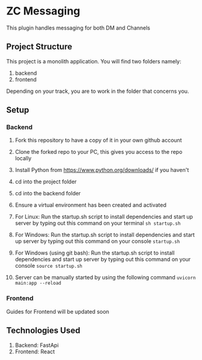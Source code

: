 # ZC Messaging

This plugin handles messaging for both DM and Channels

## Project Structure

This project is a monolith application. You will find two folders namely:

1. backend
2. frontend

Depending on your track, you are to work in the folder that concerns you.

## Setup

### Backend

1. Fork this repository to have a copy of it in your own github account
2. Clone the forked repo to your PC, this gives you access to the repo locally
3. Install Python from <https://www.python.org/downloads/> if you haven't
4. cd into the project folder
5. cd into the backend folder
6. Ensure a virtual environment has been created and activated
7. For Linux: Run the startup.sh script to install dependencies and start up server by typing out this command on your terminal
    ```sh startup.sh```
8. For Windows: Run the startup.sh script to install dependencies and start up server by typing out this command on your console
    ```startup.sh```
9. For Windows (using git bash): Run the startup.sh script to install dependencies and start up server by typing out this command on your console
    ```source startup.sh```

10. Server can be manually started by using the following command
    ```uvicorn main:app --reload```

### Frontend

Guides for Frontend will be updated soon

## Technologies Used

1. Backend: FastApi
2. Frontend: React
